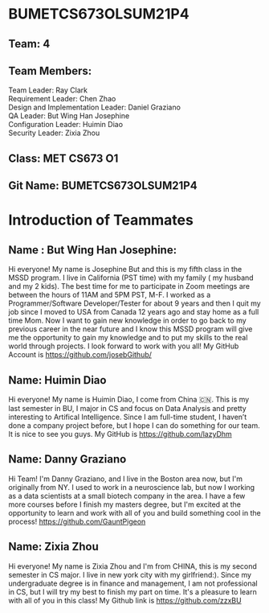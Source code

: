 # BUMETCS673OLSUM21P4

## Team: 4 

## Team Members: 
Team Leader: Ray Clark<br>
Requirement Leader: Chen Zhao<br>
Design and Implementation Leader: Daniel Graziano<br>
QA Leader: But Wing Han Josephine<br>
Configuration Leader: Huimin Diao<br>
Security Leader: Zixia Zhou<br>

## Class: MET CS673 O1

## Git Name: BUMETCS673OLSUM21P4

# Introduction of Teammates

## Name : But Wing Han Josephine:
  Hi everyone! My name is Josephine But and this is my fifth class in the MSSD program. I live in California (PST time) with my family ( my husband and my 2 kids). The best time for me to participate in Zoom meetings are between the hours of 11AM and 5PM PST, M-F. I worked as a Programmer/Software Developer/Tester for about 9 years and then I quit my job since I moved to USA from Canada 12 years ago and stay home as a full time Mom.  Now I want to gain new knowledge in order to go back to my previous career in the near future and I know this MSSD program will give me the opportunity to gain my knowledge and to put my skills to the real world through projects. I look forward to work with you all! My GitHub Account is https://github.com/josebGithub/


## Name: Huimin Diao
Hi everyone! My name is Huimin Diao, I come from China 🇨🇳. This is my last semester in BU, I major in CS and focus on Data Analysis and pretty interesting to Artifical Intelligence. Since I am full-time student, I haven’t done a company project before, but I hope I can do something for our team. It is nice to see you guys. My GitHub is https://github.com/lazyDhm

## Name: Danny Graziano
Hi Team! I'm Danny Graziano, and I live in the Boston area now, but I'm originally from NY.  I used to work in a neuroscience lab, but now I working as a data scientists at a small biotech company in the area.  I have a few more courses before I finish my masters degree, but I'm excited at the opportunity to learn and work with all of you and build something cool in the process!   https://github.com/GauntPigeon 

## Name: Zixia Zhou
Hi everyone! My name is Zixia Zhou and I'm from CHINA, this is my second semester in CS major. I live in new york city with my girlfriend:). Since my undergraduate degree is in finance and management, I am not professional in CS, but I will try my best to finish my part on time. It's a pleasure to learn with all of you in this class! My Github link is https://github.com/zzxBU
